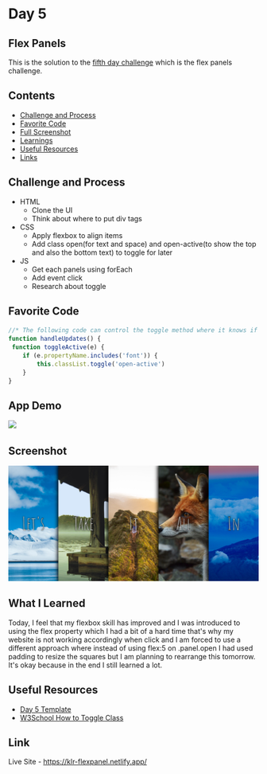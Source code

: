 # Day 5

## Flex Panels

This is the solution to the [fifth day challenge](https://javascript30.com/) which is the flex panels challenge.

## Contents

- [Challenge and Process](#challenge-and-process)
- [Favorite Code](#favorite-code)
- [Full Screenshot](#screenshot)
- [Learnings](#what-i-learned)
- [Useful Resources](#useful-resources)
- [Links](#link)

## Challenge and Process

- HTML
  - Clone the UI
  - Think about where to put div tags
- CSS
  - Apply flexbox to align items
  - Add class open(for text and space) and open-active(to show the top and also the bottom text) to toggle for later
- JS
  - Get each panels using forEach
  - Add event click
  - Research about toggle

## Favorite Code

```js
//* The following code can control the toggle method where it knows if it includes 'font' property name
function handleUpdates() {
 function toggleActive(e) {
    if (e.propertyName.includes('font')) {
        this.classList.toggle('open-active')
    }
}
```

## App Demo

![](https://github.com/Karllouise-code/javascript-30/blob/day5/images/flexpanels.gif)

## Screenshot

![](https://github.com/Karllouise-code/javascript-30/blob/day5/images/fullscreenshot.png)

## What I Learned

Today, I feel that my flexbox skill has improved and I was introduced to using the flex property which I had a bit of a hard time that's why my website is not working accordingly when click and I am forced to use a different approach where instead of using flex:5 on .panel.open I had used padding to resize the squares but I am planning to rearrange this tomorrow. It's okay because in the end I still learned a lot.

## Useful Resources

- [Day 5 Template](https://github.com/wesbos/JavaScript30/tree/master/05%20-%20Flex%20Panel%20Gallery)
- [W3School How to Toggle Class](https://www.w3schools.com/howto/howto_js_toggle_class.asp)

## Link

Live Site - <https://klr-flexpanel.netlify.app/>
